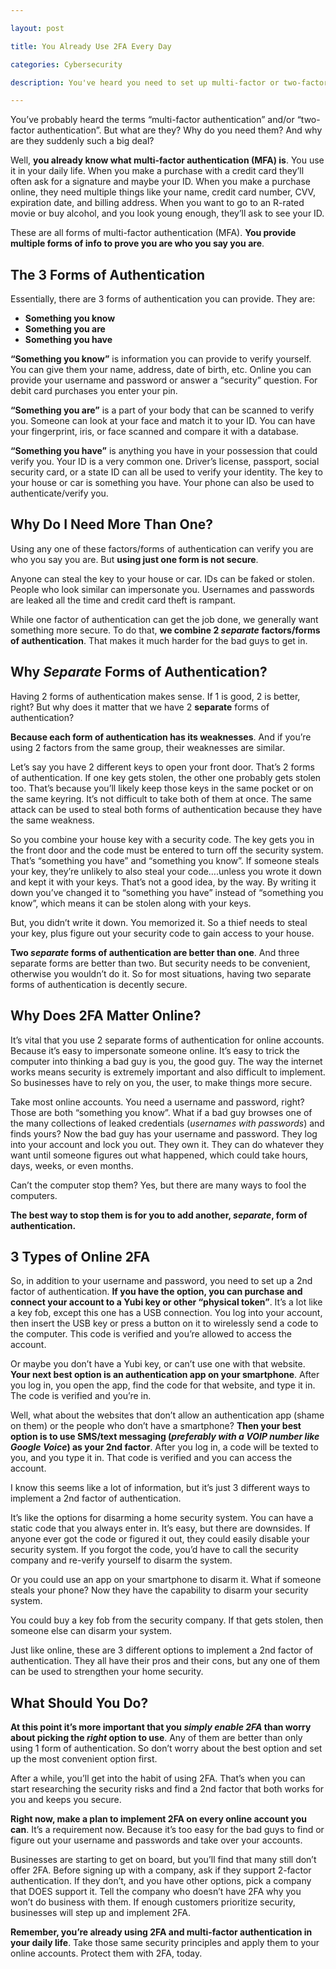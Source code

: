 ```yaml
---

layout: post

title: You Already Use 2FA Every Day

categories: Cybersecurity

description: You've heard you need to set up multi-factor or two-factor authentication. But what is it and how does it work? What if I said you already use it every day? Find out how you use it and why you need to start using it everywhere online.

---
```




You’ve probably heard the terms “multi-factor authentication” and/or “two-factor authentication”. But what are they? Why do you need them? And why are they suddenly such a big deal?

<!--more-->

Well, **you already know what multi-factor authentication (MFA) is**. You use it in your daily life. When you make a purchase with a credit card they’ll often ask for a signature and maybe your ID. When you make a purchase online, they need multiple things like your name, credit card number, CVV, expiration date, and billing address. When you want to go to an R-rated movie or buy alcohol, and you look young enough, they’ll ask to see your ID.

These are all forms of multi-factor authentication (MFA). **You provide multiple forms of info to prove you are who you say you are**.

## The 3 Forms of Authentication
Essentially, there are 3 forms of authentication you can provide. They are:

- **Something you know**
- **Something you are**
- **Something you have**

**“Something you know”** is information you can provide to verify yourself. You can give them your name, address, date of birth, etc. Online you can provide your username and password or answer a “security” question. For debit card purchases you enter your pin.

**“Something you are”** is a part of your body that can be scanned to verify you. Someone can look at your face and match it to your ID. You can have your fingerprint, iris, or face scanned and compare it with a database.

**“Something you have”** is anything you have in your possession that could verify you. Your ID is a very common one. Driver’s license, passport, social security card, or a state ID can all be used to verify your identity. The key to your house or car is something you have. Your phone can also be used to authenticate/verify you.

## Why Do I Need More Than One?
Using any one of these factors/forms of authentication can verify you are who you say you are. But **using just one form is not secure**.

Anyone can steal the key to your house or car. IDs can be faked or stolen. People who look similar can impersonate you. Usernames and passwords are leaked all the time and credit card theft is rampant.

While one factor of authentication can get the job done, we generally want something more secure. To do that, **we combine 2 *separate* factors/forms of authentication**. That makes it much harder for the bad guys to get in.

## Why *Separate* Forms of Authentication?
Having 2 forms of authentication makes sense. If 1 is good, 2 is better, right? But why does it matter that we have 2 **separate** forms of authentication?

**Because each form of authentication has its weaknesses**. And if you’re using 2 factors from the same group, their weaknesses are similar.

Let’s say you have 2 different keys to open your front door. That’s 2 forms of authentication. If one key gets stolen, the other one probably gets stolen too. That’s because you’ll likely keep those keys in the same pocket or on the same keyring. It’s not difficult to take both of them at once. The same attack can be used to steal both forms of authentication because they have the same weakness.

So you combine your house key with a security code. The key gets you in the front door and the code must be entered to turn off the security system. That’s “something you have” and “something you know”. If someone steals your key, they’re unlikely to also steal your code….unless you wrote it down and kept it with your keys. That’s not a good idea, by the way. By writing it down you’ve changed it to “something you have” instead of “something you know”, which means it can be stolen along with your keys.

But, you didn’t write it down. You memorized it. So a thief needs to steal your key, plus figure out your security code to gain access to your house.

**Two *separate* forms of authentication are better than one**. And three separate forms are better than two. But security needs to be convenient, otherwise you wouldn’t do it. So for most situations, having two separate forms of authentication is decently secure.

## Why Does 2FA Matter Online?
It’s vital that you use 2 separate forms of authentication for online accounts. Because it’s easy to impersonate someone online. It’s easy to trick the computer into thinking a bad guy is you, the good guy. The way the internet works means security is extremely important and also difficult to implement. So businesses have to rely on you, the user, to make things more secure.

Take most online accounts. You need a username and password, right? Those are both “something you know”. What if a bad guy browses one of the many collections of leaked credentials (*usernames with passwords*) and finds yours? Now the bad guy has your username and password. They log into your account and lock you out. They own it. They can do whatever they want until someone figures out what happened, which could take hours, days, weeks, or even months.

Can’t the computer stop them? Yes, but there are many ways to fool the computers. 

**The best way to stop them is for you to add another, *separate*, form of authentication.**

## 3 Types of Online 2FA
So, in addition to your username and password, you need to set up a 2nd factor of authentication. **If you have the option, you can purchase and connect your account to a Yubi key or other “physical token”**. It’s a lot like a key fob, except this one has a USB connection. You log into your account, then insert the USB key or press a button on it to wirelessly send a code to the computer. This code is verified and you’re allowed to access the account.

Or maybe you don’t have a Yubi key, or can’t use one with that website. **Your next best option is  an authentication app on your smartphone**. After you log in, you open the app, find the code for that website, and type it in. The code is verified and you’re in.

Well, what about the websites that don’t allow an authentication app (shame on them) or the people who don’t have a smartphone? **Then your best option is to use SMS/text messaging (*preferably with a VOIP number like Google Voice*) as your 2nd factor**. After you log in, a code will be texted to you, and you type it in. That code is verified and you can access the account. 

I know this seems like a lot of information, but it’s just 3 different ways to implement a 2nd factor of authentication.

It’s like the options for disarming a home security system. You can have a static code that you always enter in. It’s easy, but there are downsides. If anyone ever got the code or figured it out, they could easily disable your security system. If you forgot the code, you’d have to call the security company and re-verify yourself to disarm the system.

Or you could use an app on your smartphone to disarm it. What if someone steals your phone? Now they have the capability to disarm your security system. 

You could buy a key fob from the security company. If that gets stolen, then someone else can disarm your system.

Just like online, these are 3 different options to implement a 2nd factor of authentication. They all have their pros and their cons, but any one of them can be used to strengthen your home security.

## What Should You Do?
**At this point it’s more important that you *simply enable 2FA* than worry about picking the *right* option to use**. Any of them are better than only using 1 form of authentication. So don’t worry about the best option and set up the most convenient option first.

After a while, you’ll get into the habit of using 2FA. That’s when you can start researching the security risks and find a 2nd factor that both works for you and keeps you secure.

**Right now, make a plan to implement 2FA on every online account you can**. It’s a requirement  now. Because it’s too easy for the bad guys to find or figure out your username and passwords and take over your accounts.

Businesses are starting to get on board, but you’ll find that many still don’t offer 2FA. Before signing up with a company, ask if they support 2-factor authentication. If they don’t, and you have other options, pick a company that DOES support it. Tell the company who doesn’t have 2FA why you won’t do business with them. If enough customers prioritize security, businesses will step up and implement 2FA.

**Remember, you’re already using 2FA and multi-factor authentication in your daily life**. Take those same security principles and apply them to your online accounts. Protect them with 2FA, today.

